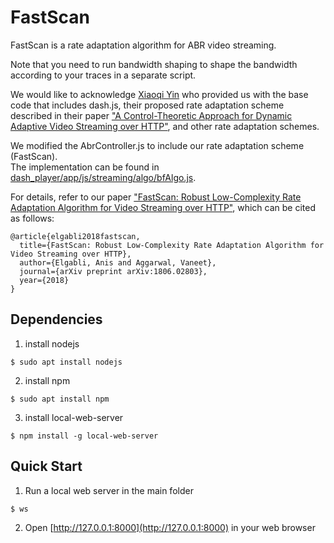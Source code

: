 # FastScan
FastScan is a rate adaptation algorithm for ABR video streaming.

Note that you need to run bandwidth shaping to shape the bandwidth according to your traces in a separate script.

We would like to acknowledge [Xiaoqi Yin](https://www.linkedin.com/in/xiaoqi-yin-77393427/) who provided us with the base code that includes dash.js, their proposed rate adaptation scheme described in their paper ["A Control-Theoretic Approach for Dynamic Adaptive Video Streaming over HTTP"](https://dl.acm.org/citation.cfm?id=2787486), and other rate adaptation schemes.

We modified the AbrController.js to include our rate adaptation scheme (FastScan).  
The implementation can be found in [dash_player/app/js/streaming/algo/bfAlgo.js](dash_player/app/js/streaming/algo/bfAlgo.js).

For details, refer to our paper ["FastScan: Robust Low-Complexity Rate Adaptation Algorithm for Video Streaming over HTTP"](https://arxiv.org/abs/1806.02803), which can be cited as follows:
```
@article{elgabli2018fastscan,
  title={FastScan: Robust Low-Complexity Rate Adaptation Algorithm for Video Streaming over HTTP},
  author={Elgabli, Anis and Aggarwal, Vaneet},
  journal={arXiv preprint arXiv:1806.02803},
  year={2018}
}
```

## Dependencies
1. install nodejs
```
$ sudo apt install nodejs
```
2. install npm
```
$ sudo apt install npm
```
3. install local-web-server
```
$ npm install -g local-web-server
```

## Quick Start
1. Run a local web server in the main folder
```
$ ws
```
2. Open [http://127.0.0.1:8000](http://127.0.0.1:8000) in your web browser
